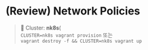 # (Review) Network Policies

> 📘 Cluster: **nk8s**(
<br> `CLUSTER=nk8s vagrant provision` 또는
<br> `vagrant destroy -f && CLUSTER=nk8s vagrant up`
